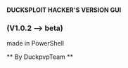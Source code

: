 #### DUCKSPLOIT HACKER'S VERSION GUI
### (V1.0.2 --> beta)

made in PowerShell

** By DuckpvpTeam **

